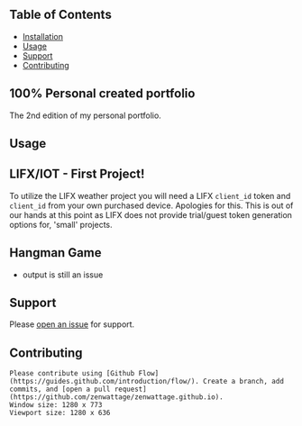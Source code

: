 ## Table of Contents
- [Installation](#installation)
- [Usage](#usage)
- [Support](#support)
- [Contributing](#contributing)

## 100% Personal created portfolio
The 2nd edition of my personal portfolio.

 

## Usage
## LIFX/IOT - First Project!
To utilize the LIFX weather project you will need a LIFX ```client_id``` token and ```client_id``` from your own purchased device. Apologies for this. This is out of our hands at this point as LIFX does not provide trial/guest token generation options for, 'small' projects.

## Hangman Game
- output is still an issue

## 


## Support

Please [open an 
issue](https://github.com/zenwattage/zenwattage.github.io/README.md) for 
support.

## Contributing

	Please contribute using [Github Flow](https://guides.github.com/introduction/flow/). Create a branch, add commits, and [open a pull request](https://github.com/zenwattage/zenwattage.github.io).
	Window size: 1280 x 773
	Viewport size: 1280 x 636
